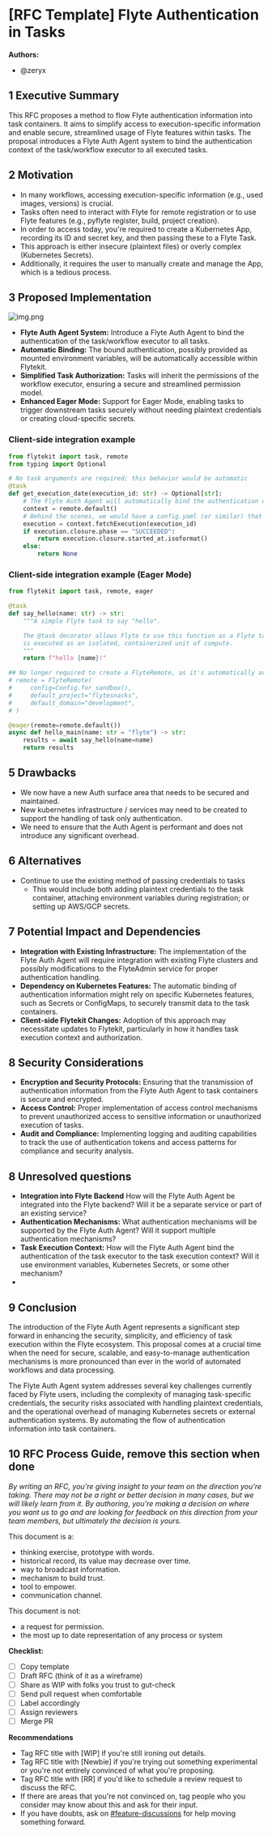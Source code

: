 # [RFC Template] Flyte Authentication in Tasks

**Authors:**

- @zeryx

## 1 Executive Summary

This RFC proposes a method to flow Flyte authentication information into task containers. 
It aims to simplify access to execution-specific information and enable secure, streamlined usage of Flyte features within tasks. 
The proposal introduces a Flyte Auth Agent system to bind the authentication context of the task/workflow executor to all executed tasks.

## 2 Motivation

- In many workflows, accessing execution-specific information (e.g., used images, versions) is crucial. 
- Tasks often need to interact with Flyte for remote registration or to use Flyte features (e.g., pyflyte register, build, project creation).
- In order to access today, you're required to create a Kubernetes App, recording its ID and secret key, and then passing these to a Flyte Task. 
- This approach is either insecure (plaintext files) or overly complex (Kubernetes Secrets).
- Additionally, it requires the user to manually create and manage the App, which is a tedious process.

## 3 Proposed Implementation
![img.png](../img/flyte-auth-in-task-impl.png)

- **Flyte Auth Agent System:** Introduce a Flyte Auth Agent to bind the authentication of the task/workflow executor to all tasks.
- **Automatic Binding:** The bound authentication, possibly provided as mounted environment variables, will be automatically accessible within Flytekit.
- **Simplified Task Authorization:** Tasks will inherit the permissions of the workflow executor, ensuring a secure and streamlined permission model.
- **Enhanced Eager Mode:** Support for Eager Mode, enabling tasks to trigger downstream tasks securely without needing plaintext credentials or creating cloud-specific secrets.

### Client-side integration example
```python
from flytekit import task, remote
from typing import Optional

# No task arguments are required; this behavior would be automatic
@task
def get_execution_date(execution_id: str) -> Optional[str]:
    # The Flyte Auth Agent will automatically bind the authentication of the task executor to this context
    context = remote.default()
    # Behind the scenes, we would have a config.yaml (or similar) that would point to this Flyte deployment, and the agent would use that to authenticate
    execution = context.fetchExecution(execution_id)
    if execution.closure.phase == "SUCCEEDED":
        return execution.closure.started_at.isoformat()
    else:
        return None
```


### Client-side integration example (Eager Mode)

```python
from flytekit import task, remote, eager

@task
def say_hello(name: str) -> str:
    """A simple Flyte task to say "hello".

    The @task decorator allows Flyte to use this function as a Flyte task, which
    is executed as an isolated, containerized unit of compute.
    """
    return f"hello {name}!"

## No longer required to create a FlyteRemote, as it's automatically available within the task.
# remote = FlyteRemote(
#     config=Config.for_sandbox(),
#     default_project="flytesnacks",
#     default_domain="development",
# )

@eager(remote=remote.default())
async def hello_main(name: str = "flyte") -> str:
    results = await say_hello(name=name)
    return results


```

## 5 Drawbacks

- We now have a new Auth surface area that needs to be secured and maintained.
- New kubernetes infrastructure / services may need to be created to support the handling of task only authentication.
- We need to ensure that the Auth Agent is performant and does not introduce any significant overhead.

## 6 Alternatives

- Continue to use the existing method of passing credentials to tasks
  - This would include both adding plaintext credentials to the task container, attaching environment variables during registration; or  setting up AWS/GCP secrets.

## 7 Potential Impact and Dependencies
- **Integration with Existing Infrastructure:** The implementation of the Flyte Auth Agent will require integration with existing Flyte clusters and possibly modifications to the FlyteAdmin service for proper authentication handling.
- **Dependency on Kubernetes Features:** The automatic binding of authentication information might rely on specific Kubernetes features, such as Secrets or ConfigMaps, to securely transmit data to the task containers.
- **Client-side Flytekit Changes:** Adoption of this approach may necessitate updates to Flytekit, particularly in how it handles task execution context and authorization.

## 8 Security Considerations

- **Encryption and Security Protocols:** Ensuring that the transmission of authentication information from the Flyte Auth Agent to task containers is secure and encrypted.
- **Access Control:** Proper implementation of access control mechanisms to prevent unauthorized access to sensitive information or unauthorized execution of tasks.
- **Audit and Compliance:** Implementing logging and auditing capabilities to track the use of authentication tokens and access patterns for compliance and security analysis.

## 8 Unresolved questions

- **Integration into Flyte Backend** How will the Flyte Auth Agent be integrated into the Flyte backend? Will it be a separate service or part of an existing service?
- **Authentication Mechanisms:** What authentication mechanisms will be supported by the Flyte Auth Agent? Will it support multiple authentication mechanisms?
- **Task Execution Context:** How will the Flyte Auth Agent bind the authentication of the task executor to the task execution context? Will it use environment variables, Kubernetes Secrets, or some other mechanism?
- 
## 9 Conclusion

The introduction of the Flyte Auth Agent represents a significant step forward in enhancing the security, simplicity, and efficiency of task execution within the Flyte ecosystem. This proposal comes at a crucial time when the need for secure, scalable, and easy-to-manage authentication mechanisms is more pronounced than ever in the world of automated workflows and data processing.

The Flyte Auth Agent system addresses several key challenges currently faced by Flyte users, including the complexity of managing task-specific credentials, the security risks associated with handling plaintext credentials, and the operational overhead of managing Kubernetes secrets or external authentication systems. By automating the flow of authentication information into task containers.

## 10 RFC Process Guide, remove this section when done

*By writing an RFC, you're giving insight to your team on the direction you're taking. There may not be a right or better decision in many cases, but we will likely learn from it. By authoring, you're making a decision on where you want us to go and are looking for feedback on this direction from your team members, but ultimately the decision is yours.*

This document is a:

- thinking exercise, prototype with words.
- historical record, its value may decrease over time.
- way to broadcast information.
- mechanism to build trust.
- tool to empower.
- communication channel.

This document is not:

- a request for permission.
- the most up to date representation of any process or system

**Checklist:**

- [ ]  Copy template
- [ ]  Draft RFC (think of it as a wireframe)
- [ ]  Share as WIP with folks you trust to gut-check
- [ ]  Send pull request when comfortable
- [ ]  Label accordingly
- [ ]  Assign reviewers
- [ ]  Merge PR

**Recommendations**

- Tag RFC title with [WIP] if you're still ironing out details.
- Tag RFC title with [Newbie] if you're trying out something experimental or you're not entirely convinced of what you're proposing.
- Tag RFC title with [RR] if you'd like to schedule a review request to discuss the RFC.
- If there are areas that you're not convinced on, tag people who you consider may know about this and ask for their input.
- If you have doubts, ask on [#feature-discussions](https://slack.com/app_redirect?channel=CPQ3ZFQ84&team=TN89P6GGK) for help moving something forward.
